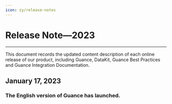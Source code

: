 ```yaml
---
icon: zy/release-notes
---
```


# Release Note—2023
---

This document records the updated content description of each online release of our product, including Guance, DataKit, Guance Best Practices and Guance Integration Documentation.

## January 17, 2023 

### The English version of Guance has launched.
